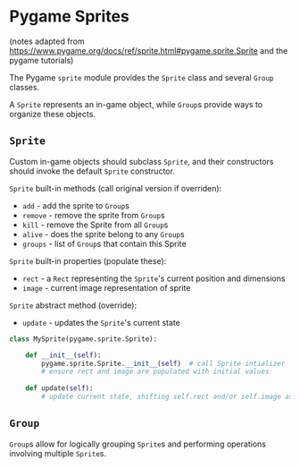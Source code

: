 # Pygame Sprites
(notes adapted from https://www.pygame.org/docs/ref/sprite.html#pygame.sprite.Sprite and the pygame tutorials)

The Pygame `sprite` module provides the `Sprite` class and several `Group` classes.

A `Sprite` represents an in-game object, while `Group`s provide ways to organize these objects.

## `Sprite`
Custom in-game objects should subclass `Sprite`, and their constructors should invoke the default `Sprite` constructor.

`Sprite` built-in methods (call original version if overriden):
* `add` - add the sprite to `Group`s
* `remove` - remove the sprite from `Group`s
* `kill` - remove the Sprite from all `Group`s
* `alive` - does the sprite belong to any `Group`s
* `groups` - list of `Group`s that contain this Sprite

`Sprite` built-in properties (populate these):
* `rect` - a `Rect` representing the `Sprite`'s current position and dimensions
* `image` - current image representation of sprite

`Sprite` abstract method (override):
* `update` - updates the `Sprite`'s current state


``` Python
class MySprite(pygame.sprite.Sprite):

    def __init__(self):
        pygame.sprite.Sprite.__init__(self)  # call Sprite intializer
        # ensure rect and image are populated with initial values
    
    def update(self):
        # update current state, shifting self.rect and/or self.image as necessary
```



## `Group`
`Group`s allow for logically grouping `Sprite`s and performing operations involving multiple `Sprite`s.


